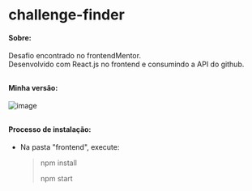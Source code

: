 # challenge-finder

#### Sobre: 
Desafio encontrado no frontendMentor. <br />
Desenvolvido com React.js no frontend e consumindo a API do github.

##

#### Minha versão:
![image](https://user-images.githubusercontent.com/66935004/147425740-f67624c1-55c2-42fb-bcd2-870613fa19da.png)

##

#### Processo de instalação:

- Na pasta "frontend", execute:

  > npm install
  >
  > npm start
